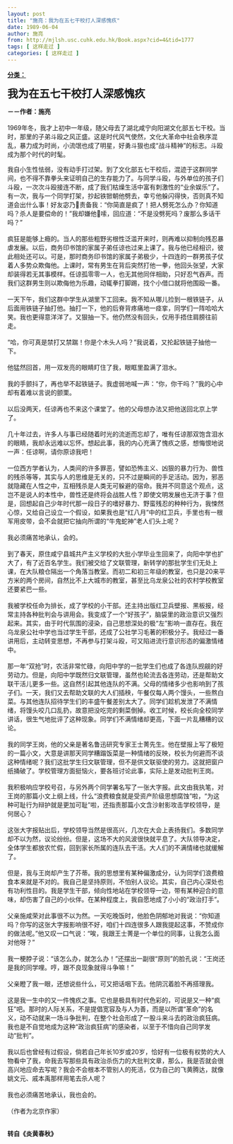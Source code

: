```yaml
---
layout: post
title: "施亮：我为在五七干校打人深感愧疚"
date: 1989-06-04
author: 施亮
from: http://mjlsh.usc.cuhk.edu.hk/Book.aspx?cid=4&tid=1777
tags: [ 这样走过 ]
categories: [ 这样走过 ]
---
```


<div style="margin: 15px 10px 10px 0px;">
 <div>
  <span id="ctl00_ContentPlaceHolder1_chapter1_SubjectLabel" style="font-weight:bold;text-decoration:underline;">
   分类：
  </span>
 </div>
 <p>
  <strong>
   <font size="5">
    我为在五七干校打人深感愧疚
   </font>
  </strong>
 </p>
 <p>
  <strong>
   －－作者：施亮
   <br/>
  </strong>
  <br/>
  1969年冬，我才上初中一年级，随父母去了湖北咸宁向阳湖文化部五七干校。当时，那里的子弟斗殴之风正盛。这是时代风气使然，文化大革命中社会秩序混乱，暴力成为时尚，小流氓也成了明星，好勇斗狠也成“战斗精神”的标志。斗殴成为那个时代的时髦。
 </p>
 <p>
  我自小生性怯弱，没有动手打过架。到了文化部五七干校后，混迹于这群同学间，也不得不靠拳头来证明自己的生存能力了。与同学斗殴，与外单位的孩子们斗殴，一次次斗殴接连不断，成了我们枯燥生活中富有刺激性的“业余娱乐”了。有一次，我与一个同学打架，抄起铁锨朝他劈去，幸亏他躲闪得快，否则真不知道会出什么事！好友宓乃责备我：“你简直是疯了！把人劈死怎么办？你知道吗？杀人是要偿命的！”我却嫌他嗦，回应道：“不是没劈死吗？废那么多话干吗？”
  <br/>
  <br/>
  疯狂是能够上瘾的。当人的那些粗野劣根性泛滥开来时，则再难以抑制向残忍暴虐发展。以后，商务印书馆的家属子弟任谅也过来上课了。我与他已经相识，彼此相处还可以。可是，那时商务印书馆的家属子弟极少，十四连的一群男孩子仗着人多势众欺侮他。上课时，常有男生在背后突然打他一拳，他回头张望，大家却装得若无其事模样。任谅孤零零一人，也无其他同伴相助，只好忍气吞声。而我们这群男生则以欺侮他为乐趣，动辄拳打脚踢，找个小借口就将他围殴一番。
  <br/>
  <br/>
  一天下午，我们这群中学生从湖里下工回来。我不知从哪儿捡到一根铁链子，从后面用铁链子抽打他。抽打一下，他的后脊背疼痛地一痉挛，同学们一阵哈哈大笑。我也更得意洋洋了。又狠抽一下。他仍然没有回头，仅用手捂住肩膀往前走。
  <br/>
  <br/>
  “哈，你可真是禁打又禁踹！你是个木头人吗？”我说着，又抡起铁链子抽他一下。
  <br/>
  <br/>
  他猛然回首，用一双发亮的眼睛盯住了我，眼眶里盈满了泪水。
  <br/>
  <br/>
  我的手颤抖了，再也举不起铁链子。我虚弱地喊一声：“你，你干吗？”我的心中却有着难以言说的颤栗。
  <br/>
  <br/>
  以后没两天，任谅再也不来这个课堂了。他的父母想办法又把他送回北京上学了。
  <br/>
  <br/>
  几十年过去，许多人与事已经随着时光的流逝而忘却了，唯有任谅那双饱含泪水的眼睛，我却永远难以忘怀。想起此事，我的内心充满了愧疚之感，想悔恨地说一声：任谅啊，请你原谅我吧！
  <br/>
  <br/>
  一位西方学者认为，人类间的许多罪恶，譬如恐怖主义、凶狠的暴力行为、兽性的残杀等等，其实与人的思维是无关的，只不过是瞬间的手足活动。因为，邪恶就隐藏在人性之中，互相残杀是人类无可躲避的宿命。我并不同意这个观点，这岂不是说人的本性中，兽性还是终将会战胜人性？即使文明发展也无济于事？但是，回想起自己少年时代那一段日子的嗜好暴力、野蛮残忍的种种行为，我悚然心惊，又给自己设立一个假设，如果我也是“红八月”中的红卫兵，手里也有一根军用皮带，会不会就把它抽向所谓的“牛鬼蛇神”老人们头上呢？
  <br/>
  <br/>
  我必须痛苦地承认，会的。
  <br/>
  <br/>
  到了春天，原住咸宁县城共产主义学校的大批小学毕业生回来了，向阳中学也扩大了，有了近百名学生。我们被交给了文联管理，新转学的那批学生们无处上课，在大队粮仓隔出一个角落当教室。而初二和初三年级的教室，也只是20来平方米的两个房间，自然比不上大城市的教室，甚至比乌龙泉公社的农村学校教室还要紧巴一些。
  <br/>
  <br/>
  我被学校任命为排长，成了学校的小干部。还主持出版红卫兵壁报、黑板报，经常主持各种批判会与讲用会。我变成了一个“好孩子”，脑袋里的政治意识又强烈起来。其实，由于时代氛围的浸染，自己思想深处的极“左”影响一直存在。我在乌龙泉公社中学也当过学生干部，还成了公社学习毛著的积极分子。我经过一番讲用后，主动转变思想，不再参与打架斗殴，可又陷进流行意识形态的偏激情绪中。
  <br/>
  <br/>
  那一年“双抢”时，农活非常忙碌，向阳中学的一批学生们也成了各连队觊觎的好劳动力。但是，向阳中学既然归文联管理，虽然也轮流去各连劳动，还是帮助文联干活儿更多一些。这自然引起其他连队的不满。父母的情绪多少也影响到了孩子们。一天，我们又去帮助文联的大人们插秧，午餐仅每人两个馒头，一些熬白菜。与其他连队招待学生们的丰盛午餐差别太大了。同学们趁机发泄了不满情绪，将馒头咬几口乱扔，故意把没吃完的剩菜倒掉。收工时候，校长向全校同学讲话，很生气地批评了这种现象。同学们不满情绪却更高，下面一片乱糟糟的议论。
  <br/>
  <br/>
  我的同学王岗，他的父亲是著名鲁迅研究专家王士菁先生。他在壁报上写了极短的一篇小文，大意是讲那天同学糟蹋饭菜是一种情绪的反映，校长为何避而不谈这种情绪呢？我们这批学生归文联管理，但不是供文联驱使的劳力。这就把窗户纸捅破了。学校管理方面挺恼火，要各班讨论此事，实际上是发动批判王岗。
  <br/>
  <br/>
  我积极响应学校号召，与另外两个同学署名写了一张大字报。此文由我执笔，对王岗的那篇小文上纲上线，什么“浪费粮食就是受资产阶级思想腐蚀”啦，“为这种可耻行为辩护就是更加可耻”啦，还指责那篇小文含沙射影攻击学校领导，是何居心？
  <br/>
  <br/>
  这张大字报贴出后，学校领导当然是很高兴，几次在大会上表扬我们。多数同学却不以为然，议论纷纷。但是，这场不大的风波很快就平息了。大队领导决定，全体学生都放农忙假，回到家长所属的连队去干活。大人们的不满情绪也就缓解了。
  <br/>
  <br/>
  但是，我与王岗却产生了芥蒂。我的思想里有某种偏激成分，认为同学们浪费粮食本来就是不对的。我自己是坚持原则，不怕别人议论。其实，自己内心深处也有功利性目的。我是学生干部，倾向性地站在学校领导一边，带有某种迎合的意味，却伤害了自己的小伙伴。在某种程度上，我自愿地成了小小的“政治打手”。
  <br/>
  <br/>
  父亲施咸荣对此事很不以为然。一天吃晚饭时，他脸色阴郁地对我说：“你知道吗？你写的这张大字报影响很不好，咱们十四连很多人跟我提起这事，不赞成你的做法呢。”他又叹一口气说：“唉，我跟王士菁是一个单位的同事，让我怎么面对他呀？”
  <br/>
  <br/>
  我一梗脖子说：“该怎么办，就怎么办！”还摆出一副很“原则”的脸孔说：“王岗还是我的同学哩。哼，跟不良现象就得斗争嘛！”
  <br/>
  <br/>
  父亲瞪了我一眼，还想说些什么，可又把话咽下去。他阴沉着脸不再搭理我。
  <br/>
  <br/>
  这是我一生中的又一件愧疚之事。它也是极具有时代色彩的，可说是又一种“疯狂”吧。那时的人际关系，不是提倡宽容及与人为善，而是以所谓“革命”的名义，动不动就来一场斗争批判，在整个社会形成了一股斗来斗去的政治疯狂病。我也是不自觉地成为这种“政治疯狂病”的感染者，以至于不惜向自己同学发动“批判”。
  <br/>
  <br/>
  我以后也曾经有过假设，倘若自己年长10岁或20岁，恰好有一位极有权势的大人物看中了我，命我去写那些具有政治杀伤力的大批判文章，那么，我是否就会很高兴地应命去写呢？我会不会根本不管别人的死活，仅为自己的飞黄腾达，就像姚文元、戚本禹那样用笔去杀人呢？
  <br/>
  <br/>
  我也必须痛苦地承认，我也会的。
  <br/>
  <br/>
  （作者为北京作家）
 </p>
 <p>
  <br/>
  <strong>
   转自《炎黄春秋》
  </strong>
 </p>
</div>

